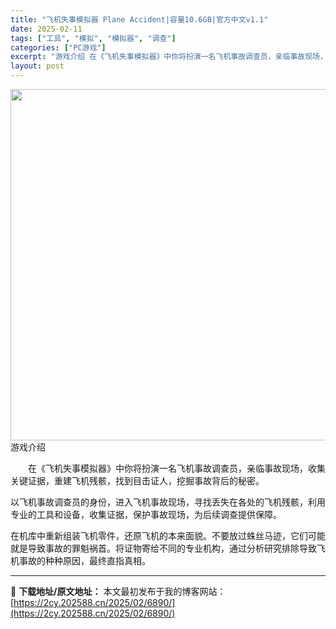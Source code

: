 ```yaml
---
title: "飞机失事模拟器 Plane Accident|容量10.6GB|官方中文v1.1"
date: 2025-02-11
tags: ["工具", "模拟", "模拟器", "调查"]
categories: ["PC游戏"]
excerpt: "游戏介绍 在《飞机失事模拟器》中你将扮演一名飞机事故调查员，亲临事故现场，收集关键证据，重建飞机残骸，找到目击证人，挖掘事故背后的秘密。 以飞机事故调查员的身份，进入飞机事故现场，寻找丢失在各处的飞机残骸，利用专业的工具和设备，收集证据，保护事故现场，为后续调查提供保障。 在机库中重新组装飞机零件，&hellip;"
layout: post
---
```


<img src="https://2cy.202588.cn/wp-content/uploads/2025/02/202502111346199.webp" alt="" width="1000" height="562" class="aligncenter size-full wp-image-6981" />
游戏介绍
<p style="white-space: normal; text-indent: 2em; text-align: left;">在《飞机失事模拟器》中你将扮演一名飞机事故调查员，亲临事故现场，收集关键证据，重建飞机残骸，找到目击证人，挖掘事故背后的秘密。

以飞机事故调查员的身份，进入飞机事故现场，寻找丢失在各处的飞机残骸，利用专业的工具和设备，收集证据，保护事故现场，为后续调查提供保障。

在机库中重新组装飞机零件，还原飞机的本来面貌。不要放过蛛丝马迹，它们可能就是导致事故的罪魁祸首。将证物寄给不同的专业机构，通过分析研究排除导致飞机事故的种种原因，最终直指真相。</p>


---
📖 **下载地址/原文地址：** 本文最初发布于我的博客网站：[https://2cy.202588.cn/2025/02/6890/](https://2cy.202588.cn/2025/02/6890/)
